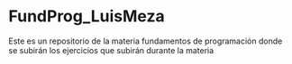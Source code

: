 # FundProg_LuisMeza
Este es un repositorio de la materia fundamentos de programación donde se subirán los ejercicios que subirán durante la materia 
